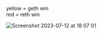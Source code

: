 yellow = geth win\
red = reth win

![Screenshot 2023-07-12 at 18 07 01](https://github.com/rya0x/mempool-geth-vs-reth/assets/83345377/5be5477d-98a8-468e-9af2-e8d55a3b217d)
